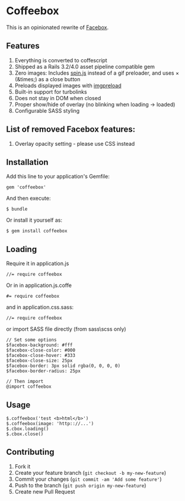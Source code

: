 # Coffeebox

This is an opinionated rewrite of [Facebox](http://defunkt.github.com/facebox/).

## Features

1. Everything is converted to coffescript
2. Shipped as a Rails 3.2/4.0 asset pipeline compatible gem
3. Zero images: Includes [spin.js](http://fgnass.github.io/spin.js/) instead of a gif preloader, and uses &times; (&amp;times;) as a close button
4. Preloads displayed images with [imgpreload](https://github.com/farinspace/jquery.imgpreload)
5. Built-in support for turbolinks
6. Does not stay in DOM when closed
7. Proper show/hide of overlay (no blinking when loading -> loaded)
8. Configurable SASS styling

## List of removed Facebox features:

1. Overlay opacity setting - please use CSS instead

## Installation

Add this line to your application's Gemfile:

    gem 'coffeebox'

And then execute:

    $ bundle

Or install it yourself as:

    $ gem install coffeebox

## Loading

Require it in application.js

    //= require coffeebox

Or in in application.js.coffe

    #= require coffeebox

and in application.css.sass:

    //= require coffeebox

or import SASS file directly (from sass\scss only)

    // Set some options
    $facebox-background: #fff
    $facebox-close-color: #000
    $facebox-close-hover: #333
    $facebox-close-size: 25px
    $facebox-border: 3px solid rgba(0, 0, 0, 0)
    $facebox-border-radius: 25px

    // Then import
    @import coffeebox

## Usage

    $.coffeebox('test <b>html</b>')
    $.coffeebox(image: 'http:://...')
    $.cbox.loading()
    $.cbox.close()

## Contributing

1. Fork it
2. Create your feature branch (`git checkout -b my-new-feature`)
3. Commit your changes (`git commit -am 'Add some feature'`)
4. Push to the branch (`git push origin my-new-feature`)
5. Create new Pull Request
